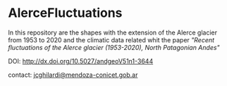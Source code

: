 # AlerceFluctuations

In this repository are the shapes with the extension of the Alerce glacier from 1953 to 2020 and the climatic data related whit the paper *"Recent fluctuations of the Alerce glacier (1953-2020), North Patagonian Andes"*

DOI: http://dx.doi.org/10.5027/andgeoV51n1-3644

contact: jcghilardi@mendoza-conicet.gob.ar
